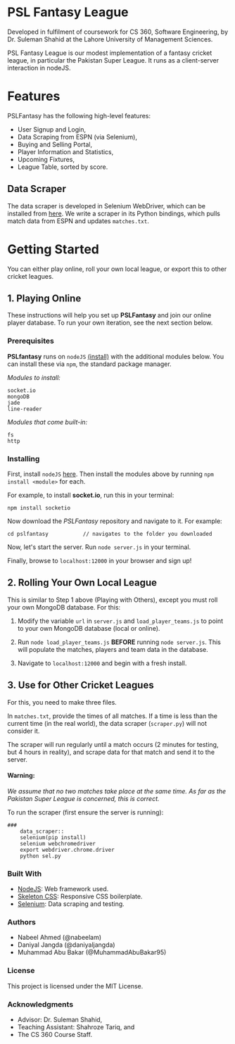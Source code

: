 # PSL Fantasy League

Developed in fulfilment of coursework for CS 360, Software Engineering, by Dr. Suleman Shahid at the Lahore University of Management Sciences.

PSL Fantasy League is our modest implementation of a fantasy cricket league, in particular the Pakistan Super League. It runs as a client-server interaction in nodeJS.

# Features

PSLFantasy has the following high-level features:
* User Signup and Login,
* Data Scraping from ESPN (via Selenium),
* Buying and Selling Portal,
* Player Information and Statistics,
* Upcoming Fixtures,
* League Table, sorted by score.

## Data Scraper
The data scraper is developed in Selenium WebDriver, which can be installed from [here](http://seleniumhq.org). We write a scraper in its Python bindings, which pulls match data from ESPN and updates ```matches.txt```.

# Getting Started

You can either play online, roll your own local league, or export this to other cricket leagues.

## 1. Playing Online
These instructions will help you set up **PSLFantasy** and join our online player database. To run your own iteration, see the next section below.

### Prerequisites

**PSLfantasy** runs on ```nodeJS``` [(install)](https://nodejs.org/en/download/) with the additional modules below. You can install these via ```npm```, the standard package manager. 

*Modules to install:*
```
socket.io
mongoDB
jade
line-reader
```

*Modules that come built-in:*
```
fs
http
```

### Installing

First, install ```nodeJS``` [here](https://nodejs.org/en/download/). Then install the modules above by running ```npm install <module>``` for each. 

For example, to install **socket.io**, run this in your terminal:
```
npm install socketio
```

Now download the *PSLFantasy* repository and navigate to it. For example: 

```
cd pslfantasy           // navigates to the folder you downloaded
```

Now, let's start the server. Run ```node server.js``` in your terminal.

Finally, browse to ```localhost:12000``` in your browser and sign up!

## 2. Rolling Your Own Local League

This is similar to Step 1 above (Playing with Others), except you must roll your own MongoDB database. For this:

1. Modify the variable ```url``` in ```server.js``` and ```load_player_teams.js``` to point to your own MongoDB database (local or online).

2. Run ```node load_player_teams.js``` **BEFORE** running ```node server.js```. This will populate the matches, players and team data in the database.

3. Navigate to ```localhost:12000``` and begin with a fresh install. 

## 3. Use for Other Cricket Leagues

For this, you need to make three files.

In ```matches.txt```, provide the times of all matches. If a time is less than the current time (in the real world), the data scraper (```scraper.py```) will not consider it. 

The scraper will run regularly until a match occurs (2 minutes for testing, but 4 hours in reality), and scrape data for that match and send it to the server. 

#### Warning:
*We assume that no two matches take place at the same time. As far as the Pakistan Super League is concerned, this is correct.*

To run the scraper (first ensure the server is running):
```
### 
    data_scraper::
    selenium(pip install)
    selenium webchromedriver
    export webdriver.chrome.driver
    python sel.py
```

### Built With

* [NodeJS](http://nodejs.org): Web framework used.
* [Skeleton CSS](http://getskeleton.org): Responsive CSS boilerplate.
* [Selenium](https://seleniumhq.org/): Data scraping and testing.

### Authors

* Nabeel Ahmed (@nabeelam)
* Daniyal Jangda (@daniyaljangda)
* Muhammad Abu Bakar (@MuhammadAbuBakar95)

### License

This project is licensed under the MIT License.

### Acknowledgments

* Advisor: Dr. Suleman Shahid,
* Teaching Assistant: Shahroze Tariq, and 
* The CS 360 Course Staff.

